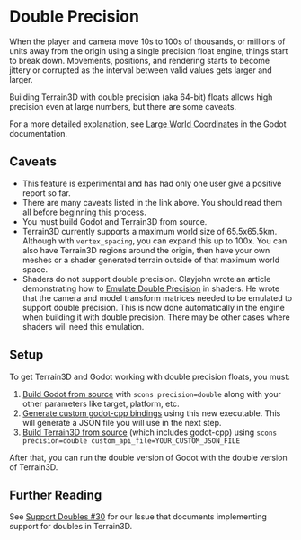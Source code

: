 Double Precision
=================

When the player and camera move 10s to 100s of thousands, or millions of units away from the origin using a single precision float engine, things start to break down. Movements, positions, and rendering starts to become jittery or corrupted as the interval between valid values gets larger and larger.

Building Terrain3D with double precision (aka 64-bit) floats allows high precision even at large numbers, but there are some caveats.

For a more detailed explanation, see [Large World Coordinates](https://docs.godotengine.org/en/stable/tutorials/physics/large_world_coordinates.html) in the Godot documentation.


## Caveats

* This feature is experimental and has had only one user give a positive report so far.
* There are many caveats listed in the link above. You should read them all before beginning this process.
* You must build Godot and Terrain3D from source.
* Terrain3D currently supports a maximum world size of 65.5x65.5km. Although with `vertex_spacing`, you can expand this up to 100x. You can also have Terrain3D regions around the origin, then have your own meshes or a shader generated terrain outside of that maximum world space.
* Shaders do not support double precision. Clayjohn wrote an article demonstrating how to [Emulate Double Precision](https://godotengine.org/article/emulating-double-precision-gpu-render-large-worlds/) in shaders. He wrote that the camera and model transform matrices needed to be emulated to support double precision. This is now done automatically in the engine when building it with double precision. There may be other cases where shaders will need this emulation.


## Setup

To get Terrain3D and Godot working with double precision floats, you must:

1. [Build Godot from source](https://docs.godotengine.org/en/latest/contributing/development/compiling/index.html) with `scons precision=double` along with your other parameters like target, platform, etc.
2. [Generate custom godot-cpp bindings](https://docs.godotengine.org/en/latest/tutorials/scripting/gdextension/gdextension_cpp_example.html#building-the-c-bindings) using this new executable. This will generate a JSON file you will use in the next step.
3. [Build Terrain3D from source](building_from_source.md) (which includes godot-cpp) using `scons precision=double custom_api_file=YOUR_CUSTOM_JSON_FILE`

After that, you can run the double version of Godot with the double version of Terrain3D.


## Further Reading

See [Support Doubles #30](https://github.com/TokisanGames/Terrain3D/issues/30) for our Issue that documents implementing support for doubles in Terrain3D.
